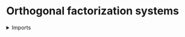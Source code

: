 # Orthogonal factorization systems

<details><summary>Imports</summary>
```agda
module orthogonal-factorization-systems.orthogonal-factorization-systems where

open import foundation.cartesian-product-types
open import foundation.contractible-types
open import foundation.dependent-pair-types
open import foundation.equivalences
open import foundation.functions
open import foundation.propositions
open import foundation.subtypes
open import foundation.universe-levels

open import orthogonal-factorization-systems.function-classes
open import orthogonal-factorization-systems.factorizations-of-maps
open import orthogonal-factorization-systems.factorization-operations
```
</details>

## Idea

An **orthogonal factorization system** is a pair of composition closed function
classes `L` and `R` that contain the equivalences, such that for every function
`f : A → B` there is a unique factorization `f ~ r ∘ l` such that the left map
(by diagrammatic ordering) `l` is in `L` and the right map `r` is in `R`.

## Definition

### Orthogonal factorization systems

```agda
is-orthogonal-factorization-system :
  {l lL lR : Level}
  (L : function-class l l lL)
  (R : function-class l l lR)
  → UU (lsuc l ⊔ lL ⊔ lR)
is-orthogonal-factorization-system {l} L R =
  ( is-function-precat L) ×
  ( ( is-function-precat R) ×
    ( (A B : UU l) → unique-function-class-factorization-operation L R A B))

orthogonal-factorization-system :
  (l lL lR : Level) → UU (lsuc l ⊔ lsuc lL ⊔ lsuc lR)
orthogonal-factorization-system l lL lR =
  Σ ( function-class l l lL)
    ( λ L →
      Σ ( function-class l l lR)
        ( is-orthogonal-factorization-system L))
```

## Properties

### Being an orthogonal factorization system is a property

```agda
module _
  {l lL lR : Level}
  (L : function-class l l lL)
  (R : function-class l l lR)
  where

  is-prop-is-orthogonal-factorization-system :
    is-prop (is-orthogonal-factorization-system L R)
  is-prop-is-orthogonal-factorization-system =
    is-prop-prod
      ( is-prop-is-function-precat L)
      ( is-prop-prod
        ( is-prop-is-function-precat R)
        ( is-prop-Π
            λ A → is-prop-Π
              λ B → is-prop-unique-function-class-factorization-operation L R))

  is-orthogonal-factorization-system-Prop : Prop (lsuc l ⊔ lL ⊔ lR)
  pr1 is-orthogonal-factorization-system-Prop =
    is-orthogonal-factorization-system L R
  pr2 is-orthogonal-factorization-system-Prop =
    is-prop-is-orthogonal-factorization-system
```
